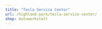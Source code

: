 ```yaml
---
title: "Tesla Service Center"
url: /highland-park/tesla-service-center/
shop: Autowerkstatt
---
```

